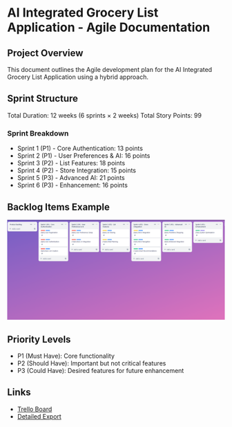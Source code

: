 # AI Integrated Grocery List Application - Agile Documentation

## Project Overview
This document outlines the Agile development plan for the AI Integrated Grocery List Application using a hybrid approach.

## Sprint Structure
Total Duration: 12 weeks (6 sprints × 2 weeks)
Total Story Points: 99

### Sprint Breakdown
- Sprint 1 (P1) - Core Authentication: 13 points
- Sprint 2 (P1) - User Preferences & AI: 16 points
- Sprint 3 (P2) - List Features: 18 points
- Sprint 4 (P2) - Store Integration: 15 points
- Sprint 5 (P3) - Advanced AI: 21 points
- Sprint 6 (P3) - Enhancement: 16 points

## Backlog Items Example
![Trello Board Overview](./full-board.png)


## Priority Levels
- P1 (Must Have): Core functionality
- P2 (Should Have): Important but not critical features
- P3 (Could Have): Desired features for future enhancement

## Links
- [Trello Board](https://trello.com/b/vcBn56fl)
- [Detailed Export](./product-backlog.json)
